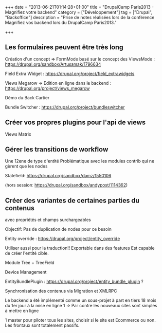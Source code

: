 +++
date = "2013-06-21T01:14:28+01:00"
title = "DrupalCamp Paris2013 - Magnifiez votre backend"
category = ["Développement"]
tag = ["Drupal", "Backoffice"]
description = "Prise de notes réalisées lors de la conférence Magnifiez vos backend lors du DrupalCamp Paris2013."

+++

## Les formulaires peuvent être très long

Création d'un concept => FormMode basé sur le concept des ViewsMode : https://drupal.org/sandbox/Artusamak/1796634

Field Extra Widget : https://drupal.org/project/field_extrawidgets

Views Megarow => Edition en ligne dans le backend : https://drupal.org/project/views_megarow

Démo du Back Cartier

Bundle Switcher : https://drupal.org/project/bundleswitcher


## Créer vos propres plugins pour l'api de views
Views Matrix

## Gérer les transitions de workflow
Une 12ene de type d'entité
Problématique avec les modules contrib qui ne gèrent que les nodes

Statefield: https://drupal.org/sandbox/damz/1550106

(hors session: https://drupal.org/sandbox/andypost/1114392)

## Créer des variantes de certaines parties du contenus
avec propriétés et champs surchargeables

Objectif: Pas de duplication de nodes pour ce besoin

Entity override : https://drupal.org/project/entity_override

Utiliser aussi pour la traduction!!
Exportable dans des features
Est capable de créer l'entité cible.

Module Tree + TreeField

Device Management

EntityBundlePlugin : https://drupal.org/project/entity_bundle_plugin ?

Synchronisation des contenus via Migration et XMLRPC



Le backend a été implémenté comme un sous-projet à part en tiers
18 mois du 1er jour à la mise en ligne 1 => Par contre les nouveaux sites sont simples à mettre en ligne

1 master pour piloter tous les sites, choisir si le site est Ecommerce ou non.
Les frontaux sont totalement passifs.
